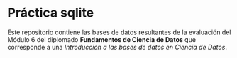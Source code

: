 # Práctica sqlite

Este repositorio contiene las bases de datos resultantes de la evaluación del Módulo 6 del diplomado **Fundamentos de Ciencia de Datos** que corresponde a una *Introducción a las bases de datos en Ciencia de Datos*.
